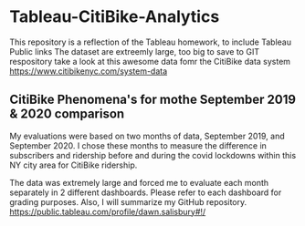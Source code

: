 # Tableau-CitiBike-Analytics
This repository is a reflection of the Tableau homework, to include Tableau Public links
The dataset are extreemly large, too big to save to GIT respository take a look at this awesome data fomr the CitiBike data system
https://www.citibikenyc.com/system-data

##  CitiBike Phenomena's for mothe September 2019 & 2020 comparison
My evaluations were based on two months of data, September 2019, and September 2020.  I chose these months to measure the difference in subscribers and ridership before and during the covid lockdowns within this NY city area for CitiBike ridership.  

The data was extremely large and forced me to evaluate each month separately in 2 different dashboards.  Please refer to each dashboard for grading purposes.  Also, I will summarize my GitHub repository. 
https://public.tableau.com/profile/dawn.salisbury#!/


